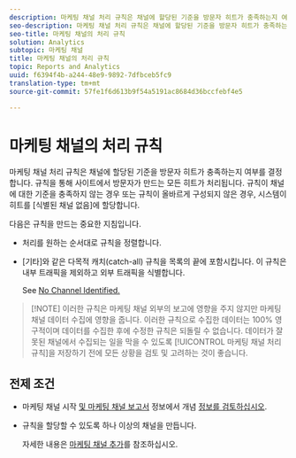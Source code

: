 ```yaml
---
description: 마케팅 채널 처리 규칙은 채널에 할당된 기준을 방문자 히트가 충족하는지 여부를 결정합니다. 규칙을 통해 사이트에서 방문자가 만드는 모든 히트가 처리됩니다. 규칙이 채널에 대한 기준을 충족하지 않는 경우 또는 규칙이 올바르게 구성되지 않은 경우, 시스템이 히트를 [식별된 채널 없음]에 할당합니다.
seo-description: 마케팅 채널 처리 규칙은 채널에 할당된 기준을 방문자 히트가 충족하는지 여부를 결정합니다. 규칙을 통해 사이트에서 방문자가 만드는 모든 히트가 처리됩니다. 규칙이 채널에 대한 기준을 충족하지 않는 경우 또는 규칙이 올바르게 구성되지 않은 경우, 시스템이 히트를 [식별된 채널 없음]에 할당합니다.
seo-title: 마케팅 채널의 처리 규칙
solution: Analytics
subtopic: 마케팅 채널
title: 마케팅 채널의 처리 규칙
topic: Reports and Analytics
uuid: f6394f4b-a244-48e9-9892-7dfbceb5fc9
translation-type: tm+mt
source-git-commit: 57fe1f6d613b9f54a5191ac8684d36bccfebf4e5

---
```



# 마케팅 채널의 처리 규칙

마케팅 채널 처리 규칙은 채널에 할당된 기준을 방문자 히트가 충족하는지 여부를 결정합니다. 규칙을 통해 사이트에서 방문자가 만드는 모든 히트가 처리됩니다. 규칙이 채널에 대한 기준을 충족하지 않는 경우 또는 규칙이 올바르게 구성되지 않은 경우, 시스템이 히트를 [식별된 채널 없음]에 할당합니다.

다음은 규칙을 만드는 중요한 지침입니다.

* 처리를 원하는 순서대로 규칙을 정렬합니다.
*  [기타]와 같은 다목적 캐치(catch-all) 규칙을 목록의 끝에 포함시킵니다. 이 규칙은 내부 트래픽을 제외하고 외부 트래픽을 식별합니다.

   See [No Channel Identified.](/help/components/c-marketing-channels/c-faq.md#no-channel-identified)

> [!NOTE] 이러한 규칙은 마케팅 채널 외부의 보고에 영향을 주지 않지만 마케팅 채널 데이터 수집에 영향을 줍니다. 이러한 규칙으로 수집한 데이터는 100% 영구적이며 데이터를 수집한 후에 수정한 규칙은 되돌릴 수 없습니다. 데이터가 잘못된 채널에서 수집되는 일을 막을 수 있도록 [!UICONTROL 마케팅 채널 처리 규칙]을 저장하기 전에 모든 상황을 검토 및 고려하는 것이 좋습니다.

## 전제 조건

* 마케팅 채널 시작 [및 마케팅 채널 보고서](/help/components/c-marketing-channels/c-getting-started-mchannel.md) 정보에서 개념 [정보를 검토하십시오](/help/components/c-marketing-channels/c-overview.md).

* 규칙을 할당할 수 있도록 하나 이상의 채널을 만듭니다.

   자세한 내용은 [마케팅 채널 추가](/help/components/c-marketing-channels/c-channels.md)를 참조하십시오.
